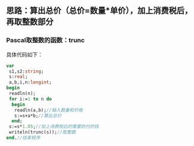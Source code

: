 ## **思路：算出总价（总价=数量*单价），加上消费税后，再取整数部分**

### Pascal取整数的函数：trunc

具体代码如下：
```pascal
var
 s1,s2:string;
 s:real;
 a,b,i,n:longint;
begin
 readln(n);
 for i:=1 to n do
  begin
   readln(a,b);//输入数量和价格
   s:=s+a*b;//算出总价
  end;
 s:=s*1.05;//加上消费税后的需要的付的钱
 writeln(trunc(s));//取整数
end.//结束程序
```